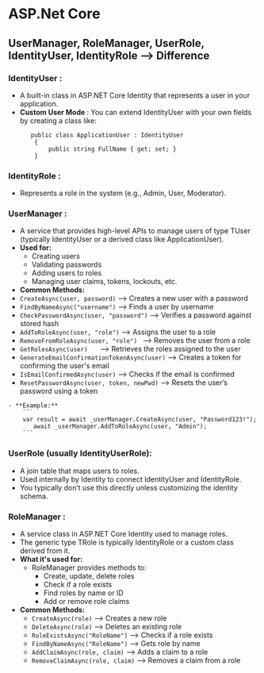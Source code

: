 # ASP.Net Core

## UserManager, RoleManager, UserRole, IdentityUser, IdentityRole --> Difference
###  IdentityUser : 
  - A built-in class in ASP.NET Core Identity that represents a user in your application.
  - **Custom User Mode** : You can extend IdentityUser with your own fields by creating a class like:
    ```
       public class ApplicationUser : IdentityUser
        {
            public string FullName { get; set; }
        }
    
    ```
  ### IdentityRole : 
   - Represents a role in the system (e.g., Admin, User, Moderator).
  ### UserManager <TUser> : 
   - A service that provides high-level APIs to manage users of type TUser (typically IdentityUser or a derived class like ApplicationUser).
   - **Used for:**
      - Creating users
      - Validating passwords
      - Adding users to roles
      - Managing user claims, tokens, lockouts, etc.
  - **Common Methods:**
   - `CreateAsync(user, password)`   -->  Creates a new user with a password
   - `FindByNameAsync("username")`   -->  Finds a user by username
   - `CheckPasswordAsync(user, "password")`   --> Verifies a password against stored hash
   - `AddToRoleAsync(user, "role")`   -->  Assigns the user to a role
   - `RemoveFromRoleAsync(user, "role")	`  --> Removes the user from a role
   - `GetRolesAsync(user)	`  --> Retrieves the roles assigned to the user
   - `GenerateEmailConfirmationTokenAsync(user)`   -->  Creates a token for confirming the user's email
   - `IsEmailConfirmedAsync(user)`   -->  Checks if the email is confirmed
   - `ResetPasswordAsync(user, token, newPwd)`  --> Resets the user’s password using a token
            
    - **Example:**
        ```
        var result = await _userManager.CreateAsync(user, "Password123!");
           await _userManager.AddToRoleAsync(user, "Admin");
        ```
    

  ### UserRole (usually IdentityUserRole<TKey>):
  - A join table that maps users to roles.
  - Used internally by Identity to connect IdentityUser and IdentityRole.
  - You typically don’t use this directly unless customizing the identity schema.
  ### RoleManager<TRole> : 
   - A service class in ASP.NET Core Identity used to manage roles.
   - The generic type TRole is typically IdentityRole or a custom class derived from it.
   - **What it's used for:**
      - RoleManager provides methods to:
         - Create, update, delete roles
         - Check if a role exists
         - Find roles by name or ID
         - Add or remove role claims
   - **Common Methods:**
      - `CreateAsync(role)`    -->    Creates a new role
      - `DeleteAsync(role)`    -->    Deletes an existing role
      - `RoleExistsAsync("RoleName")`   --> Checks if a role exists
      - `FindByNameAsync("RoleName")`   --> Gets role by name
      - `AddClaimAsync(role, claim)`    --> Adds a claim to a role
      - `RemoveClaimAsync(role, claim)`   --> Removes a claim from a role


 
